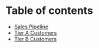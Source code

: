 # Table of contents

* [Sales Pipeline](README.md)
* [Tier A Customers](tier-a-customers.md)
* [Tier B Customers](tier-b-customers.md)
